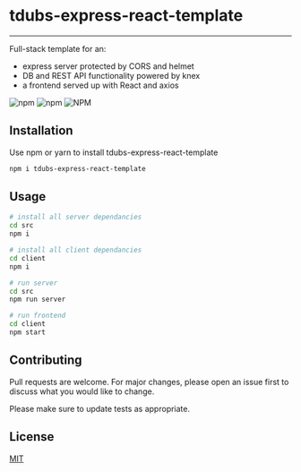 # tdubs-express-react-template
***

Full-stack template for an:
* express server protected by CORS and helmet
* DB and REST API functionality powered by knex
* a frontend served up with React and axios

![npm](https://img.shields.io/npm/v/tdubs-express-react-template?style=for-the-badge)
![npm](https://img.shields.io/npm/dm/tdubs-express-react-template?style=for-the-badge)
![NPM](https://img.shields.io/npm/l/tdubs-express-react-template?style=for-the-badge)

## Installation
Use npm or yarn to install tdubs-express-react-template
```bash
npm i tdubs-express-react-template
```

## Usage
```bash
# install all server dependancies
cd src
npm i

# install all client dependancies
cd client
npm i

# run server
cd src
npm run server

# run frontend
cd client
npm start
```

## Contributing
Pull requests are welcome. For major changes, please open an issue first to discuss what you would like to change.

Please make sure to update tests as appropriate.

## License
[MIT](https://choosealicense.com/licenses/mit/)
